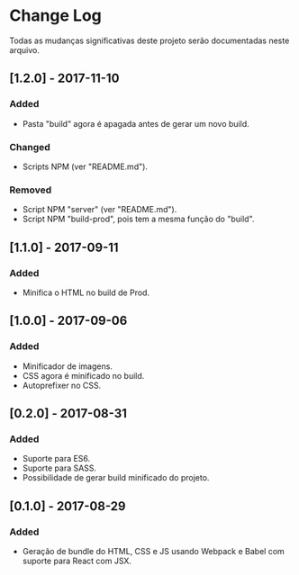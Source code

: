 # Change Log
Todas as mudanças significativas deste projeto serão documentadas neste arquivo.

## [1.2.0] - 2017-11-10
### Added
- Pasta "build" agora é apagada antes de gerar um novo build.
### Changed
- Scripts NPM (ver "README.md").
### Removed
- Script NPM "server" (ver "README.md").
- Script NPM "build-prod", pois tem a mesma função do "build".

## [1.1.0] - 2017-09-11
### Added
- Minifica o HTML no build de Prod.

## [1.0.0] - 2017-09-06
### Added
- Minificador de imagens.
- CSS agora é minificado no build.
- Autoprefixer no CSS.

## [0.2.0] - 2017-08-31
### Added
- Suporte para ES6.
- Suporte para SASS.
- Possibilidade de gerar build minificado do projeto.

## [0.1.0] - 2017-08-29
### Added
- Geração de bundle do HTML, CSS e JS usando Webpack e Babel com suporte para React com JSX.
